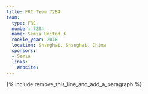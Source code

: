```yaml
---
title: FRC Team 7284
team:
  type: FRC
  number: 7284
  name: Semia United 3
  rookie_year: 2018
  location: Shanghai, Shanghai, China
  sponsors:
  - Semia
  links:
    Website:
---
```


{% include remove_this_line_and_add_a_paragraph %}